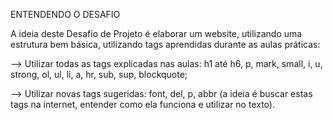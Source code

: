 ENTENDENDO O DESAFIO
 
A ideia deste Desafio de Projeto é elaborar um website, utilizando uma estrutura bem básica, utilizando tags aprendidas durante as aulas práticas:
 
--> Utilizar todas as tags explicadas nas aulas: 
h1 até h6, p, mark, small, i, u, strong, ol, ul, li, a, hr, sub, sup, blockquote;

--> Utilizar novas tags sugeridas: 
font, del, p, abbr (a ideia é buscar estas tags na internet, entender como ela funciona e utilizar no texto).

